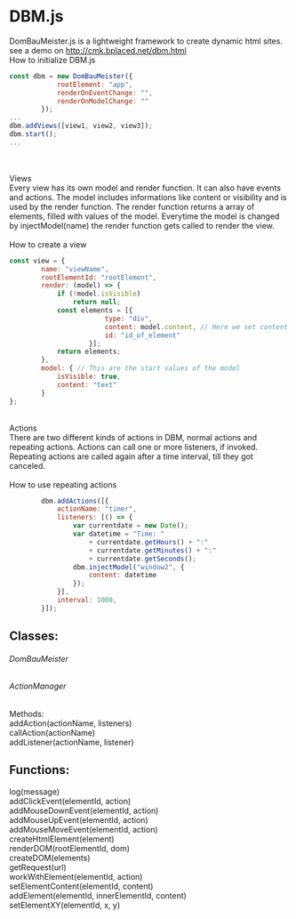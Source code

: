 # DBM.js
DomBauMeister.js is a lightweight framework to create dynamic html sites.
<br />
see a demo on http://cmk.bplaced.net/dbm.html
<br />
How to initialize DBM.js<br />
```javascript
const dbm = new DomBauMeister({
            rootElement: "app",
            renderOnEventChange: "",
            renderOnModelChange: ""
        });
...
dbm.addViews([view1, view2, view3]);
dbm.start();
...
```
<br /><br />
Views<br />
Every view has its own model and render function. It can also have events and actions. The model includes informations like content or visibility and is used by the render function. The render function returns a array of elements, filled with values of the model. Everytime the model is changed by injectModel(name) the render function gets called to render the view.
<br />
<br />
How to create a view<br />
```javascript
const view = {
        name: "viewName",
        rootElementId: "rootElement",
        render: (model) => {
            if (!model.isVisible)
                return null;
            const elements = [{
                        type: "div",
                        content: model.content, // Here we set content from model to the element 
                        id: "id_of_element"
                    }];
            return elements;
        },
        model: { // This are the start values of the model
            isVisible: true,
            content: "text"
        }
};
```
<br/>
Actions
<br />
There are two different kinds of actions in DBM, normal actions and repeating actions. Actions can call one or more listeners, if invoked. Repeating actions are called again after a time interval, till they got canceled.
<br />
<br />
How to use repeating actions<br />

```javascript
        dbm.addActions([{
            actionName: "timer",
            listeners: [() => {
                var currentdate = new Date();
                var datetime = "Time: "
                    + currentdate.getHours() + ":"
                    + currentdate.getMinutes() + ":"
                    + currentdate.getSeconds();
                dbm.injectModel("window2", {
                    content: datetime
                });
            }],
            interval: 1000,
        }]);
```

## Classes: 
###### DomBauMeister<br />

######  ActionManager<br />
Methods:<br />
  addAction(actionName, listeners)<br />
  callAction(actionName)<br />
  addListener(actionName, listener)<br />

## Functions:
  log(message)<br />
  addClickEvent(elementId, action)<br />
  addMouseDownEvent(elementId, action)<br />
  addMouseUpEvent(elementId, action)<br />
  addMouseMoveEvent(elementId, action)<br />
  createHtmlElement(element)<br />
  renderDOM(rootElementId, dom)<br />
  createDOM(elements)<br />
  getRequest(url)<br />
  workWithElement(elementId, action)<br />
  setElementContent(elementId, content)<br />
  addElement(elementId, innerElementId, content)<br />
  setElementXY(elementId, x, y)<br />
